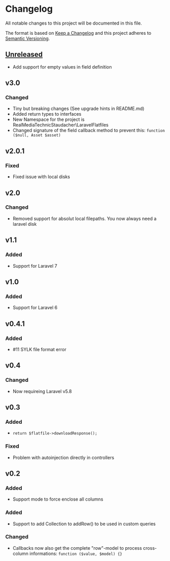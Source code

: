 # Changelog
All notable changes to this project will be documented in this file.

The format is based on [Keep a Changelog](http://keepachangelog.com/en/1.0.0/)
and this project adheres to [Semantic Versioning](http://semver.org/spec/v2.0.0.html).

## [Unreleased]

- Add support for empty values in field definition

## v3.0
### Changed
- Tiny but breaking changes (See upgrade hints in README.md)
- Added return types to interfaces
- New Namespace for the project is RealMediaTechnicStaudacher\LaravelFlatfiles
- Changed signature of the field callback method to prevent this: `function ($null, Asset $asset)`

## v2.0.1
### Fixed
- Fixed issue with local disks

## v2.0
### Changed
- Removed support for absolut local filepaths. You now always need a laravel disk

## v1.1
### Added
- Support for Laravel 7

## v1.0
### Added
- Support for Laravel 6

## v0.4.1
### Added
- #11 SYLK file format error

## v0.4
### Changed
- Now requireing Laravel v5.8

## v0.3
### Added
- ```return $flatfile->downloadResponse();```

### Fixed
- Problem with autoinjection directly in controllers

## v0.2
### Added
- Support mode to force enclose all columns

### Added
- Support to add Collection to addRow() to be used in custom queries

### Changed
- Callbacks now also get the complete "row"-model to process cross-column informations: `function ($value, $model) {}`

[Unreleased]: https://github.com/real-media-technic-staudacher/laravel-flatfiles/commits/master

